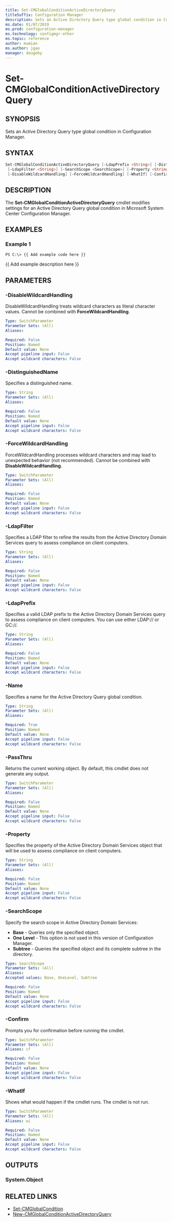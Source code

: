```yaml
---
title: Set-CMGlobalConditionActiveDirectoryQuery
titleSuffix: Configuration Manager
description: Sets an Active Directory Query type global condition in Configuration Manager.
ms.date: 01/07/2019
ms.prod: configuration-manager
ms.technology: configmgr-other
ms.topic: reference
author: mumian
ms.author: jgao
manager: dougeby
---
```


# Set-CMGlobalConditionActiveDirectoryQuery

## SYNOPSIS

Sets an Active Directory Query type global condition in Configuration Manager.

## SYNTAX

```powershell
Set-CMGlobalConditionActiveDirectoryQuery [-LdapPrefix <String>] [-DistinguishedName <String>]
 [-LdapFilter <String>] [-SearchScope <SearchScope>] [-Property <String>] -Name <String> [-PassThru]
 [-DisableWildcardHandling] [-ForceWildcardHandling] [-WhatIf] [-Confirm]
```

## DESCRIPTION

The **Set-CMGlobalConditionActiveDirectoryQuery** cmdlet modifies settings for an Active Directory Query global condition in Microsoft System Center Configuration Manager.

## EXAMPLES

### Example 1

```
PS C:\> {{ Add example code here }}
```

{{ Add example description here }}

## PARAMETERS

### -DisableWildcardHandling

DisableWildcardHandling treats wildcard characters as literal character values. Cannot be combined with **ForceWildcardHandling**.

```yaml
Type: SwitchParameter
Parameter Sets: (All)
Aliases:

Required: False
Position: Named
Default value: None
Accept pipeline input: False
Accept wildcard characters: False
```

### -DistinguishedName

Specifies a distinguished name.

```yaml
Type: String
Parameter Sets: (All)
Aliases:

Required: False
Position: Named
Default value: None
Accept pipeline input: False
Accept wildcard characters: False
```

### -ForceWildcardHandling

ForceWildcardHandling processes wildcard characters and may lead to unexpected behavior (not recommended). Cannot be combined with **DisableWildcardHandling**.

```yaml
Type: SwitchParameter
Parameter Sets: (All)
Aliases:

Required: False
Position: Named
Default value: None
Accept pipeline input: False
Accept wildcard characters: False
```

### -LdapFilter

Specifies a LDAP filter to refine the results from the Active Directory Domain Services query to assess compliance on client computers.

```yaml
Type: String
Parameter Sets: (All)
Aliases:

Required: False
Position: Named
Default value: None
Accept pipeline input: False
Accept wildcard characters: False
```

### -LdapPrefix

Specifies a valid LDAP prefix to the Active Directory Domain Services query to assess compliance on client computers. You can use either LDAP:// or GC://.

```yaml
Type: String
Parameter Sets: (All)
Aliases:

Required: False
Position: Named
Default value: None
Accept pipeline input: False
Accept wildcard characters: False
```

### -Name

Specifies a name for the Active Directory Query global condition.

```yaml
Type: String
Parameter Sets: (All)
Aliases:

Required: True
Position: Named
Default value: None
Accept pipeline input: False
Accept wildcard characters: False
```

### -PassThru

Returns the current working object.
By default, this cmdlet does not generate any output.

```yaml
Type: SwitchParameter
Parameter Sets: (All)
Aliases:

Required: False
Position: Named
Default value: None
Accept pipeline input: False
Accept wildcard characters: False
```

### -Property

Specifies the property of the Active Directory Domain Services object that will be used to assess compliance on client computers.

```yaml
Type: String
Parameter Sets: (All)
Aliases:

Required: False
Position: Named
Default value: None
Accept pipeline input: False
Accept wildcard characters: False
```

### -SearchScope

Specify the search scope in Active Directory Domain Services:

- **Base** - Queries only the specified object.
- **One Level** - This option is not used in this version of Configuration Manager.
- **Subtree** - Queries the specified object and its complete subtree in the directory.

```yaml
Type: SearchScope
Parameter Sets: (All)
Aliases:
Accepted values: Base, OneLevel, Subtree

Required: False
Position: Named
Default value: None
Accept pipeline input: False
Accept wildcard characters: False
```

### -Confirm

Prompts you for confirmation before running the cmdlet.

```yaml
Type: SwitchParameter
Parameter Sets: (All)
Aliases: cf

Required: False
Position: Named
Default value: None
Accept pipeline input: False
Accept wildcard characters: False
```

### -WhatIf

Shows what would happen if the cmdlet runs.
The cmdlet is not run.

```yaml
Type: SwitchParameter
Parameter Sets: (All)
Aliases: wi

Required: False
Position: Named
Default value: None
Accept pipeline input: False
Accept wildcard characters: False
```

## OUTPUTS

### System.Object

## RELATED LINKS

- [Set-CMGlobalCondition](./Set-CMGlobalCondition.md)
- [New-CMGlobalConditionActiveDirectoryQuery](./New-CMGlobalConditionActiveDirectoryQuery.md)
